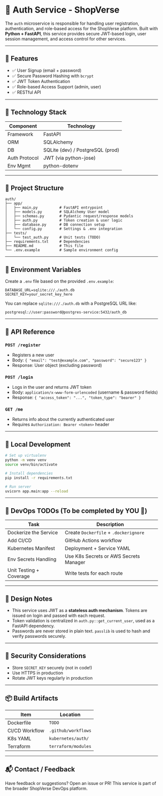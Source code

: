 # 🔐 Auth Service - ShopVerse

The `auth` microservice is responsible for handling user registration, authentication, and role-based access for the ShopVerse platform. Built with **Python + FastAPI**, this service provides secure JWT-based login, user session management, and access control for other services.

---

## 🚀 Features

- ✅ User Signup (email + password)
- ✅ Secure Password Hashing with `bcrypt`
- ✅ JWT Token Authentication
- ✅ Role-based Access Support (admin, user)
- ✅ RESTful API

---

## 🧱 Technology Stack

| Component     | Technology        |
|---------------|-------------------|
| Framework     | FastAPI           |
| ORM           | SQLAlchemy        |
| DB            | SQLite (dev) / PostgreSQL (prod) |
| Auth Protocol | JWT (via python-jose) |
| Env Mgmt      | python-dotenv     |

---

## 📁 Project Structure

```
auth/
├── app/
│   ├── main.py          # FastAPI entrypoint
│   ├── models.py        # SQLAlchemy User model
│   ├── schemas.py       # Pydantic request/response models
│   ├── auth.py          # Token creation & user logic
│   ├── database.py      # DB connection setup
│   └── config.py        # Settings & .env integration
├── tests/
│   └── test_auth.py     # Unit tests (TODO)
├── requirements.txt     # Dependencies
├── README.md            # This file
└── .env.example         # Sample environment config
```

---

## 📌 Environment Variables

Create a `.env` file based on the provided `.env.example`:

```
DATABASE_URL=sqlite:///./auth.db
SECRET_KEY=your_secret_key_here
```

You can replace `sqlite:///./auth.db` with a PostgreSQL URL like:
```
postgresql://user:password@postgres-service:5432/auth_db
```

---

## 📖 API Reference

### `POST /register`
- Registers a new user
- Body: `{ "email": "test@example.com", "password": "secure123" }`
- Response: User object (excluding password)

### `POST /login`
- Logs in the user and returns JWT token
- Body: `application/x-www-form-urlencoded` (username & password fields)
- Response: `{ "access_token": "...", "token_type": "bearer" }`

### `GET /me`
- Returns info about the currently authenticated user
- Requires `Authorization: Bearer <token>` header

---

## 🧪 Local Development

```bash
# Set up virtualenv
python -m venv venv
source venv/bin/activate

# Install dependencies
pip install -r requirements.txt

# Run server
uvicorn app.main:app --reload
```

---

## 🐳 DevOps TODOs (To be completed by YOU 💪)

| Task                         | Description                           |
|------------------------------|---------------------------------------|
| Dockerize the Service        | Create `Dockerfile` + `.dockerignore` |
| Add CI/CD                    | GitHub Actions workflow                |
| Kubernetes Manifest          | Deployment + Service YAML              |
| Env Secrets Handling         | Use K8s Secrets or AWS Secrets Manager |
| Unit Testing + Coverage      | Write tests for each route             |

---

## 🧠 Design Notes

- This service uses JWT as a **stateless auth mechanism**. Tokens are issued on login and passed with each request.
- Token validation is centralized in `auth.py::get_current_user`, used as a FastAPI dependency.
- Passwords are never stored in plain text. `passlib` is used to hash and verify passwords securely.

---

## 🔐 Security Considerations

- Store `SECRET_KEY` securely (not in code!)
- Use HTTPS in production
- Rotate JWT keys regularly in production

---

## 📦 Build Artifacts

| Item            | Location            |
|-----------------|---------------------|
| Dockerfile      | `TODO`              |
| CI/CD Workflow  | `.github/workflows` |
| K8s YAML        | `kubernetes/auth/`  |
| Terraform       | `terraform/modules` |

---

## 📬 Contact / Feedback
Have feedback or suggestions? Open an issue or PR! This service is part of the broader ShopVerse DevOps platform.
